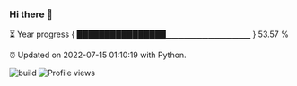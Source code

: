 ### Hi there 👋

⏳ Year progress  { ████████████████▁▁▁▁▁▁▁▁▁▁▁▁▁▁ } 53.57 %

⏰ Updated on 2022-07-15 01:10:19 with Python.

![build](https://github.com/shenxianpeng/year-progress/workflows/build/badge.svg) ![Profile views](https://gpvc.arturio.dev/shenxianpeng)